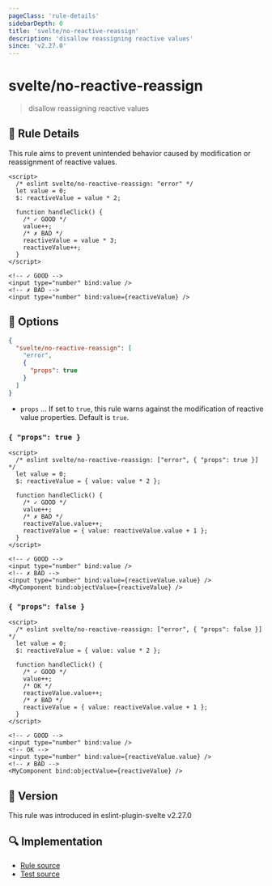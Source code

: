 ```yaml
---
pageClass: 'rule-details'
sidebarDepth: 0
title: 'svelte/no-reactive-reassign'
description: 'disallow reassigning reactive values'
since: 'v2.27.0'
---
```


# svelte/no-reactive-reassign

> disallow reassigning reactive values

## 📖 Rule Details

This rule aims to prevent unintended behavior caused by modification or reassignment of reactive values.

<ESLintCodeBlock>

<!--eslint-skip-->

```svelte
<script>
  /* eslint svelte/no-reactive-reassign: "error" */
  let value = 0;
  $: reactiveValue = value * 2;

  function handleClick() {
    /* ✓ GOOD */
    value++;
    /* ✗ BAD */
    reactiveValue = value * 3;
    reactiveValue++;
  }
</script>

<!-- ✓ GOOD -->
<input type="number" bind:value />
<!-- ✗ BAD -->
<input type="number" bind:value={reactiveValue} />
```

</ESLintCodeBlock>

## 🔧 Options

```json
{
  "svelte/no-reactive-reassign": [
    "error",
    {
      "props": true
    }
  ]
}
```

- `props` ... If set to `true`, this rule warns against the modification of reactive value properties. Default is `true`.

### `{ "props": true }`

<ESLintCodeBlock>

<!--eslint-skip-->

```svelte
<script>
  /* eslint svelte/no-reactive-reassign: ["error", { "props": true }] */
  let value = 0;
  $: reactiveValue = { value: value * 2 };

  function handleClick() {
    /* ✓ GOOD */
    value++;
    /* ✗ BAD */
    reactiveValue.value++;
    reactiveValue = { value: reactiveValue.value + 1 };
  }
</script>

<!-- ✓ GOOD -->
<input type="number" bind:value />
<!-- ✗ BAD -->
<input type="number" bind:value={reactiveValue.value} />
<MyComponent bind:objectValue={reactiveValue} />
```

</ESLintCodeBlock>

### `{ "props": false }`

<ESLintCodeBlock>

<!--eslint-skip-->

```svelte
<script>
  /* eslint svelte/no-reactive-reassign: ["error", { "props": false }] */
  let value = 0;
  $: reactiveValue = { value: value * 2 };

  function handleClick() {
    /* ✓ GOOD */
    value++;
    /* OK */
    reactiveValue.value++;
    /* ✗ BAD */
    reactiveValue = { value: reactiveValue.value + 1 };
  }
</script>

<!-- ✓ GOOD -->
<input type="number" bind:value />
<!-- OK -->
<input type="number" bind:value={reactiveValue.value} />
<!-- ✗ BAD -->
<MyComponent bind:objectValue={reactiveValue} />
```

</ESLintCodeBlock>

## 🚀 Version

This rule was introduced in eslint-plugin-svelte v2.27.0

## 🔍 Implementation

- [Rule source](https://github.com/sveltejs/eslint-plugin-svelte/blob/main/packages/eslint-plugin-svelte/src/rules/no-reactive-reassign.ts)
- [Test source](https://github.com/sveltejs/eslint-plugin-svelte/blob/main/packages/eslint-plugin-svelte/tests/src/rules/no-reactive-reassign.ts)

